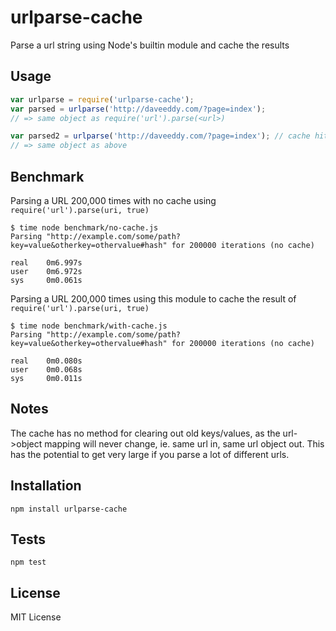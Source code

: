 urlparse-cache
==============

Parse a url string using Node's builtin module and cache the results

Usage
-----

``` js
var urlparse = require('urlparse-cache');
var parsed = urlparse('http://daveeddy.com/?page=index');
// => same object as require('url').parse(<url>)

var parsed2 = urlparse('http://daveeddy.com/?page=index'); // cache hit
// => same object as above
```

Benchmark
---------

Parsing a URL 200,000 times with no cache using `require('url').parse(uri, true)`

    $ time node benchmark/no-cache.js
    Parsing "http://example.com/some/path?key=value&otherkey=othervalue#hash" for 200000 iterations (no cache)

    real    0m6.997s
    user    0m6.972s
    sys     0m0.061s

Parsing a URL 200,000 times using this module to cache the result of `require('url').parse(uri, true)`

    $ time node benchmark/with-cache.js
    Parsing "http://example.com/some/path?key=value&otherkey=othervalue#hash" for 200000 iterations (no cache)

    real    0m0.080s
    user    0m0.068s
    sys     0m0.011s

Notes
-----

The cache has no method for clearing out old keys/values, as the url->object
mapping will never change, ie. same url in, same url object out.  This has the
potential to get very large if you parse a lot of different urls.

Installation
------------

    npm install urlparse-cache

Tests
-----

    npm test

License
-------

MIT License
